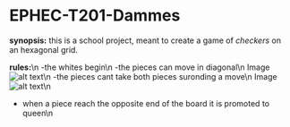 # EPHEC-T201-Dammes

__synopsis:__
this is a school project, meant to create a game of *checkers* on an hexagonal grid.

__rules:__\n
-the whites begin\n
-the pieces can move in diagonal\n
Image![alt text](https://cdn.discordapp.com/attachments/1031895995648323606/1042461142343225404/mvt.png)\n
-the pieces cant take both pieces suronding a move\n
Image![alt text](https://cdn.discordapp.com/attachments/1031895995648323606/1042461142649417738/prise.png)\n
- when a piece reach the opposite end of the board it is promoted to queen\n
